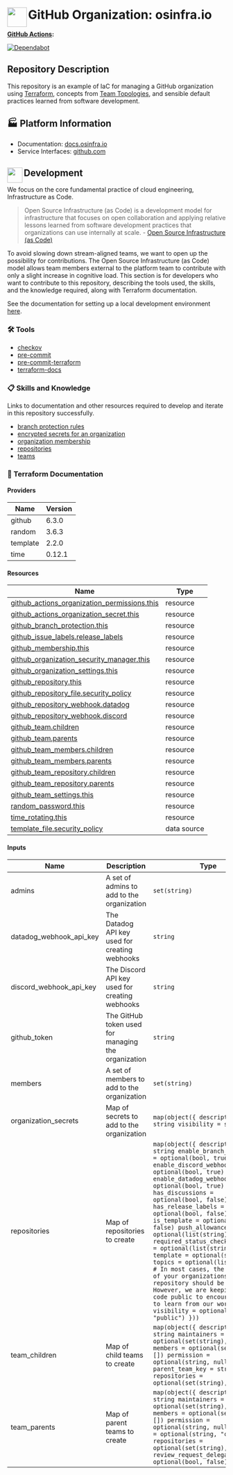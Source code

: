# <img align="left" width="45" height="45" src="https://github.com/osinfra-io/github-organization-management/assets/1610100/2d305949-da04-4fa7-9b03-b880b400929a"> GitHub Organization: osinfra.io

**[GitHub Actions](https://github.com/osinfra-io/github-organization-management/actions):**

[![Dependabot](https://github.com/osinfra-io/github-organization-management/actions/workflows/dependabot.yml/badge.svg)](https://github.com/osinfra-io/github-organization-management/actions/workflows/dependabot.yml)

## Repository Description

This repository is an example of IaC for managing a GitHub organization using [Terraform](https://www.terraform.io), concepts from [Team Topologies](https://teamtopologies.com/), and sensible default practices learned from software development.

## 🏭 Platform Information

- Documentation: [docs.osinfra.io](https://docs.osinfra.io/github/organization-management)
- Service Interfaces: [github.com](https://github.com/osinfra-io/github-organization-management/issues/new/choose)

## <img align="left" width="35" height="35" src="https://github.com/osinfra-io/github-organization-management/assets/1610100/39d6ae3b-ccc2-42db-92f1-276a5bc54e65"> Development

We focus on the core fundamental practice of cloud engineering, Infrastructure as Code.

>Open Source Infrastructure (as Code) is a development model for infrastructure that focuses on open collaboration and applying relative lessons learned from software development practices that organizations can use internally at scale. - [Open Source Infrastructure (as Code)](https://www.osinfra.io)

To avoid slowing down stream-aligned teams, we want to open up the possibility for contributions. The Open Source Infrastructure (as Code) model allows team members external to the platform team to contribute with only a slight increase in cognitive load. This section is for developers who want to contribute to this repository, describing the tools used, the skills, and the knowledge required, along with Terraform documentation.

See the documentation for setting up a local development environment [here](https://docs.osinfra.io/fundamentals/development-setup).

### 🛠️ Tools

- [checkov](https://github.com/bridgecrewio/checkov)
- [pre-commit](https://github.com/pre-commit/pre-commit)
- [pre-commit-terraform](https://github.com/antonbabenko/pre-commit-terraform)
- [terraform-docs](https://github.com/terraform-docs/terraform-docs)

### 📋 Skills and Knowledge

Links to documentation and other resources required to develop and iterate in this repository successfully.

- [branch protection rules](https://docs.github.com/en/repositories/configuring-branches-and-merges-in-your-repository/defining-the-mergeability-of-pull-requests/about-protected-branchess)
- [encrypted secrets for an organization](https://docs.github.com/en/actions/security-guides/encrypted-secrets#creating-encrypted-secrets-for-an-organization)
- [organization membership](https://docs.github.com/en/organizations/managing-membership-in-your-organization)
- [repositories](https://docs.github.com/en/repositories/creating-and-managing-repositories/about-repositories)
- [teams](https://docs.github.com/en/organizations/managing-access-to-your-organizations-repositories/managing-teams-in-your-organization)

### 📓 Terraform Documentation

<!-- BEGINNING OF PRE-COMMIT-TERRAFORM DOCS HOOK -->
#### Providers

| Name | Version |
|------|---------|
| github | 6.3.0 |
| random | 3.6.3 |
| template | 2.2.0 |
| time | 0.12.1 |

#### Resources

| Name | Type |
|------|------|
| [github_actions_organization_permissions.this](https://registry.terraform.io/providers/integrations/github/latest/docs/resources/actions_organization_permissions) | resource |
| [github_actions_organization_secret.this](https://registry.terraform.io/providers/integrations/github/latest/docs/resources/actions_organization_secret) | resource |
| [github_branch_protection.this](https://registry.terraform.io/providers/integrations/github/latest/docs/resources/branch_protection) | resource |
| [github_issue_labels.release_labels](https://registry.terraform.io/providers/integrations/github/latest/docs/resources/issue_labels) | resource |
| [github_membership.this](https://registry.terraform.io/providers/integrations/github/latest/docs/resources/membership) | resource |
| [github_organization_security_manager.this](https://registry.terraform.io/providers/integrations/github/latest/docs/resources/organization_security_manager) | resource |
| [github_organization_settings.this](https://registry.terraform.io/providers/integrations/github/latest/docs/resources/organization_settings) | resource |
| [github_repository.this](https://registry.terraform.io/providers/integrations/github/latest/docs/resources/repository) | resource |
| [github_repository_file.security_policy](https://registry.terraform.io/providers/integrations/github/latest/docs/resources/repository_file) | resource |
| [github_repository_webhook.datadog](https://registry.terraform.io/providers/integrations/github/latest/docs/resources/repository_webhook) | resource |
| [github_repository_webhook.discord](https://registry.terraform.io/providers/integrations/github/latest/docs/resources/repository_webhook) | resource |
| [github_team.children](https://registry.terraform.io/providers/integrations/github/latest/docs/resources/team) | resource |
| [github_team.parents](https://registry.terraform.io/providers/integrations/github/latest/docs/resources/team) | resource |
| [github_team_members.children](https://registry.terraform.io/providers/integrations/github/latest/docs/resources/team_members) | resource |
| [github_team_members.parents](https://registry.terraform.io/providers/integrations/github/latest/docs/resources/team_members) | resource |
| [github_team_repository.children](https://registry.terraform.io/providers/integrations/github/latest/docs/resources/team_repository) | resource |
| [github_team_repository.parents](https://registry.terraform.io/providers/integrations/github/latest/docs/resources/team_repository) | resource |
| [github_team_settings.this](https://registry.terraform.io/providers/integrations/github/latest/docs/resources/team_settings) | resource |
| [random_password.this](https://registry.terraform.io/providers/hashicorp/random/latest/docs/resources/password) | resource |
| [time_rotating.this](https://registry.terraform.io/providers/hashicorp/time/latest/docs/resources/rotating) | resource |
| [template_file.security_policy](https://registry.terraform.io/providers/hashicorp/template/latest/docs/data-sources/file) | data source |

#### Inputs

| Name | Description | Type | Default | Required |
|------|-------------|------|---------|:--------:|
| admins | A set of admins to add to the organization | `set(string)` | n/a | yes |
| datadog\_webhook\_api\_key | The Datadog API key used for creating webhooks | `string` | n/a | yes |
| discord\_webhook\_api\_key | The Discord API key used for creating webhooks | `string` | n/a | yes |
| github\_token | The GitHub token used for managing the organization | `string` | n/a | yes |
| members | A set of members to add to the organization | `set(string)` | `[]` | no |
| organization\_secrets | Map of secrets to add to the organization | ```map(object({ description = string visibility = string }))``` | n/a | yes |
| repositories | Map of repositories to create | ```map(object({ description = string enable_branch_protection = optional(bool, true) enable_discord_webhook = optional(bool, true) enable_datadog_webhook = optional(bool, true) has_discussions = optional(bool, false) has_release_labels = optional(bool, false) is_template = optional(bool, false) push_allowances = optional(list(string), []) required_status_checks_contexts = optional(list(string), []) template = optional(string) topics = optional(list(string)) # In most cases, the visibility of your organizations repository should be private. # However, we are keeping our code public to encourage others to learn from our work. visibility = optional(string, "public") }))``` | n/a | yes |
| team\_children | Map of child teams to create | ```map(object({ description = string maintainers = optional(set(string), []) members = optional(set(string), []) permission = optional(string, null) parent_team_key = string repositories = optional(set(string), []) }))``` | n/a | yes |
| team\_parents | Map of parent teams to create | ```map(object({ description = string maintainers = optional(set(string), []) members = optional(set(string), []) permission = optional(string, null) privacy = optional(string, "closed") repositories = optional(set(string), []) review_request_delegation = optional(bool, false) }))``` | n/a | yes |
<!-- END OF PRE-COMMIT-TERRAFORM DOCS HOOK -->
